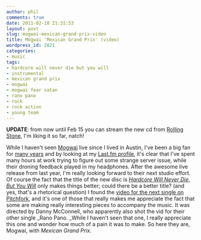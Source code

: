 ```yaml
---
author: phil
comments: true
date: 2011-02-10 21:31:53
layout: post
slug: mogwai-mexican-grand-prix-video
title: Mogwai 'Mexican Grand Prix' (video)
wordpress_id: 2821
categories:
- music
tags:
- hardcore will never die but you will
- instrumental
- mexican grand prix
- mogwai
- mogwai fear satan
- rano pano
- rock
- rock action
- young team
---
```


**UPDATE**: from now until Feb 15 you can stream the new cd from [Rolling Stone](http://www.rollingstone.com/music/albumreviews/hardcore-will-never-die-but-you-will-20110208), I'm liking it so far, natch!  
  
While I haven't seen [Mogwai](http://www.mogwai.co.uk/) live since I lived in Austin, I've been a big fan for [many years](http://fak3r.com/?s=mogwai) and by looking at my [Last.fm profile](http://www.last.fm/user/fak3r/library/music/Mogwai), it's clear that I've spent many hours at work trying to figure out some strange server issue, while their droning feedback played in my headphones. After the awesome live release from last year, I'm really looking forward to their next studio effort. Of course the fact that the title of the new disc is [_Hardcore Will Never Die, But You Will_](http://pitchfork.com/news/40522-mogwai-announce-new-album/) only makes things better; could there be a better title? (and yes, that's a rhetorical question) I found the [video for the next single on Pitchfork](http://pitchfork.com/news/41539-video-mogwai-mexican-grand-prix/), and it's one of those that really makes me appreciate the fact that some are making really interesting pieces to accompany the music. It was directed by Danny McConnell, who apparently also shot the vid for their other single _Rano Pano. _While I haven't seen that one, I really appreciate this one and wonder how much of a pain it was to make. So here they are, Mogwai, with _Mexican Grand Prix._  
  


